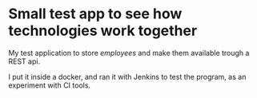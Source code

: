 # Small test app to see how technologies work together


My test application to store *employees* and make them available trough a REST api.

I put it inside a docker, and ran it with Jenkins to test the program, as an experiment with CI tools.

